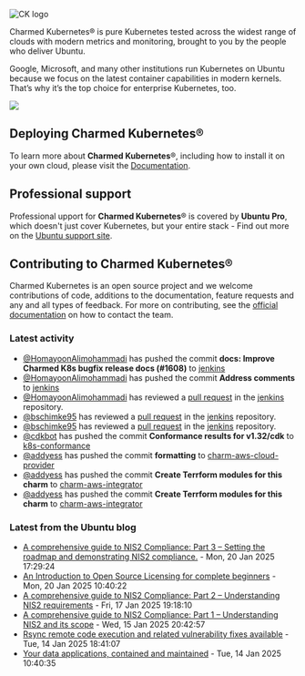 ![CK logo](https://assets.ubuntu.com/v1/451d4cf4-Charmed+Kubernetes_RGB_onWhite_2022.svg)

Charmed Kubernetes® is pure Kubernetes tested across the widest range of clouds with modern metrics and monitoring, brought to you by the people who deliver Ubuntu.

Google, Microsoft, and many other institutions run Kubernetes on Ubuntu because we focus on the latest container capabilities in modern kernels. That’s why it’s the top choice for enterprise Kubernetes, too.

![](https://assets.ubuntu.com/v1/843c77b6-juju-at-a-glace.svg)

## Deploying Charmed Kubernetes®

To learn more about **Charmed Kubernetes**®, including how to install it on your own cloud, please visit the [Documentation][docs].

## Professional support

Professional upport for **Charmed Kubernetes**® is covered by **Ubuntu Pro**, which doesn't just cover Kubernetes, but your entire stack - Find out more on the [Ubuntu support site](https://ubuntu.com/support).

## Contributing to Charmed Kubernetes®

Charmed Kubernetes is an open source project and we welcome contributions of code, additions to the documentation, feature requests and any and all types of feedback. For more on contributing, see the [official documentation][get-in-touch] on how to contact the team.

<!-- LINKS -->
[docs]: https://ubuntu.com/kubernetes/docs
[get-in-touch]: https://ubuntu.com/kubernetes/docs/get-in-touch

### Latest activity

<!-- activity starts -->
 - [@HomayoonAlimohammadi](https://github.com/HomayoonAlimohammadi) has pushed the commit **docs: Improve Charmed K8s bugfix release docs (#1608)** to [jenkins](https://github.com/charmed-kubernetes/jenkins)
 - [@HomayoonAlimohammadi](https://github.com/HomayoonAlimohammadi) has pushed the commit **Address comments** to [jenkins](https://github.com/charmed-kubernetes/jenkins)
 - [@HomayoonAlimohammadi](https://github.com/HomayoonAlimohammadi) has reviewed a [pull request](https://github.com/charmed-kubernetes/jenkins/pull/1608) in the [jenkins](https://github.com/charmed-kubernetes/jenkins) repository.
 - [@bschimke95](https://github.com/bschimke95) has reviewed a [pull request](https://github.com/charmed-kubernetes/jenkins/pull/1608) in the [jenkins](https://github.com/charmed-kubernetes/jenkins) repository.
 - [@bschimke95](https://github.com/bschimke95) has reviewed a [pull request](https://github.com/charmed-kubernetes/jenkins/pull/1608) in the [jenkins](https://github.com/charmed-kubernetes/jenkins) repository.
 - [@cdkbot](https://github.com/cdkbot) has pushed the commit **Conformance results for v1.32/cdk** to [k8s-conformance](https://github.com/charmed-kubernetes/k8s-conformance)
 - [@addyess](https://github.com/addyess) has pushed the commit **formatting** to [charm-aws-cloud-provider](https://github.com/charmed-kubernetes/charm-aws-cloud-provider)
 - [@addyess](https://github.com/addyess) has pushed the commit **Create Terrform modules for this charm** to [charm-aws-integrator](https://github.com/charmed-kubernetes/charm-aws-integrator)
 - [@addyess](https://github.com/addyess) has pushed the commit **Create Terrform modules for this charm** to [charm-aws-integrator](https://github.com/charmed-kubernetes/charm-aws-integrator)
<!-- activity ends -->

<!-- roadmap starts -->

<!-- roadmap ends -->

### Latest from the Ubuntu blog

<!-- blog starts -->
* [A comprehensive guide to NIS2 Compliance: Part 3 &#8211; Setting the roadmap and demonstrating NIS2 compliance.](https://ubuntu.com//blog/a-comprehensive-guide-to-nis2-compliance-part-3-setting-the-roadmap-and-demonstrating-nis2-compliance) - Mon, 20 Jan 2025 17:29:24 
* [An Introduction to Open Source Licensing for complete beginners](https://ubuntu.com//blog/introduction-to-open-source-licensing) - Mon, 20 Jan 2025 10:40:22 
* [A comprehensive guide to NIS2 Compliance: Part 2 &#8211; Understanding NIS2 requirements](https://ubuntu.com//blog/a-comprehensive-guide-to-nis2-compliance-part-2-understanding-nis2-requirements) - Fri, 17 Jan 2025 19:18:10 
* [A comprehensive guide to NIS2 Compliance: Part 1 &#8211; Understanding NIS2 and its scope](https://ubuntu.com//blog/a-comprehensive-guide-to-nis2-compliance-part-1-understanding-nis2-and-its-scope) - Wed, 15 Jan 2025 20:42:57 
* [Rsync remote code execution and related vulnerability fixes available](https://ubuntu.com//blog/rsync-remote-code-execution) - Tue, 14 Jan 2025 18:41:07 
* [Your data applications, contained and maintained](https://ubuntu.com//blog/introducing-trusted-open-source-data-containers) - Tue, 14 Jan 2025 10:40:35 
<!-- blog ends -->
